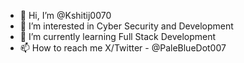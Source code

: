 - 👋 Hi, I’m @Kshitij0070
- 👀 I’m interested in Cyber Security and Development
- 🌱 I’m currently learning Full Stack Development
- 📫 How to reach me X/Twitter - @PaleBlueDot007

<!---
Kshitij0070/Kshitij0070 is a ✨ special ✨ repository because its `README.md` (this file) appears on your GitHub profile.
You can click the Preview link to take a look at your changes.
--->

